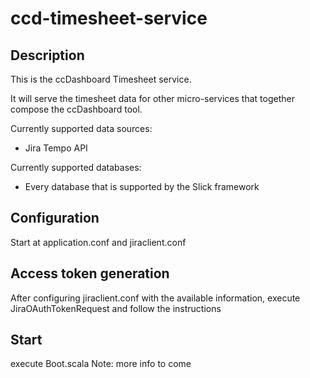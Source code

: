 # ccd-timesheet-service
## Description #
This is the ccDashboard Timesheet service.

It will serve the timesheet data for other micro-services that together compose the ccDashboard tool.

Currently supported data sources:
*   Jira Tempo API

Currently supported databases:
*   Every database that is supported by the Slick framework

## Configuration ##
Start at application.conf and jiraclient.conf

## Access token generation ##
After configuring jiraclient.conf with the available information, execute JiraOAuthTokenRequest and follow the instructions

## Start ##
execute Boot.scala
Note: more info to come